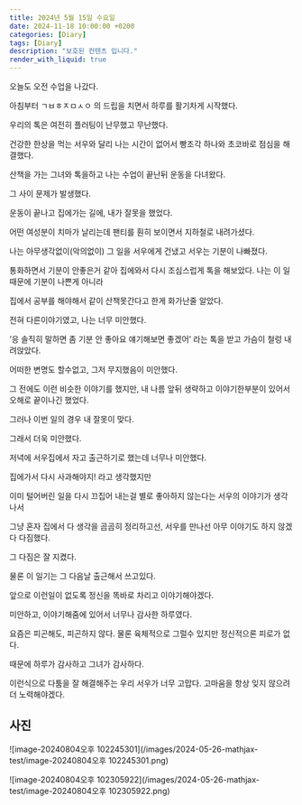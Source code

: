 ```yaml
---
title: 2024년 5월 15일 수요일
date: 2024-11-18 10:00:00 +0200
categories: [Diary]
tags: [Diary]
description: "보호된 컨텐츠 입니다."
render_with_liquid: true
---
```



오늘도 오전 수업을 나갔다.

아침부터 ㄱㅂㅎㅈㅁㅅㅇ 의 드립을 치면서 하루를 활기차게 시작했다.

우리의 톡은 여전히 플러팅이 난무했고 무난했다.

건강한 한상을 먹는 서우와 달리 나는 시간이 없어서 빵조각 하나와 초코바로 점심을 해결했다.

산책을 가는 그녀와 톡을하고 나는 수업이 끝난뒤 운동을 다녀왔다.



그 사이 문제가 발생했다. 



운동이 끝나고 집에가는 길에, 내가 잘못을 했었다.



어떤 여성분이 치마가 날리는데 팬티를 훤히 보이면서 지하철로 내려가셨다.



나는 아무생각없이(악의없이) 그 일을 서우에게 건냈고 서우는 기분이 나빠졌다.



통화하면서 기분이 안좋은거 같아 집에와서 다시 조심스럽게 톡을 해보았다. 나는 이 일때문에 기분이 나쁜게 아니라

집에서 공부를 해야해서 같이 산책못간다고 한게 화가난줄 알았다.



전혀 다른이야기였고, 나는 너무 미안했다.



’응 솔직히 말하면 좀 기분 안 좋아요 얘기해보면 좋겠어’ 라는 톡을 받고 가슴이 철렁 내려앉았다.



어떠한 변명도 할수없고, 그저 무지했음이 미안했다.



그 전에도 이런 비슷한 이야기를 했지만, 내 나름 앞뒤 생략하고 이야기한부분이 있어서 오해로 끝이나긴 했었다.



그러나 이번 일의 경우 내 잘못이 맞다. 

그래서 더욱 미안했다. 

저녁에 서우집에서 자고 출근하기로 했는데 너무나 미안했다.



집에가서 다시 사과해야지! 라고 생각했지만 



이미 털어버린 일을 다시 끄집어 내는걸 별로 좋아하지 않는다는 서우의 이야기가 생각나서

그냥 혼자 집에서 다 생각을 곰곰히 정리하고선, 서우를 만나선 아무 이야기도 하지 않겠다 다짐했다. 

그 다짐은 잘 지켰다.



물론 이 일기는 그 다음날 출근해서 쓰고있다. 



앞으로 이런일이 없도록 정신을 똑바로 차리고 이야기해야겠다.



미안하고, 이야기해줌에 있어서 너무나 감사한 하루였다.



요즘은 피곤해도, 피곤하지 않다. 물론 육체적으로 그럴수 있지만 정신적으론 피로가 없다.



때문에 하루가 감사하고 그녀가 감사하다. 



이런식으로 다툼을 잘 해결해주는 우리 서우가 너무 고맙다. 고마움을 항상 잊지 않으려 더 노력해야겠다.



## 사진

![image-20240804오후 102245301](/images/2024-05-26-mathjax-test/image-20240804오후 102245301.png)

![image-20240804오후 102305922](/images/2024-05-26-mathjax-test/image-20240804오후 102305922.png)
